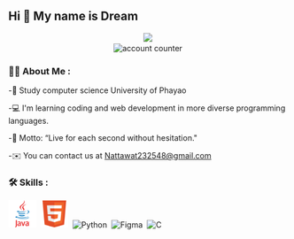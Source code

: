 ## Hi 👋 My name is Dream
<div id="header" align="center">
  <img src="https://media.giphy.com/media/ThrM4jEi2lBxd7X2yz/giphy.gif?cid=790b7611aqpry9a5gkndau156byjtwih6ot132ja913tnuui&ep=v1_gifs_search&rid=giphy.gif&ct=g"width="800"/>
</div>
<div id="header" align="center">
<img src="https://komarev.com/ghpvc/?username=Yaowarat16&style=flat-square&color=blue" alt="account counter"/>
</div>

### 👩‍💻 About Me :

-🏫 Study computer science University of Phayao

-💻 I'm learning coding and web development in more diverse programming languages.

-💖 Motto: “Live for each second without hesitation."

-✉️ You can contact us at Nattawat232548@gmail.com
### 🛠️ Skills :
<div>
  <img src="https://github.com/devicons/devicon/blob/master/icons/java/java-original-wordmark.svg" title="Java" alt="Java" width="50" height="50"/>&nbsp;
  <img src="https://github.com/devicons/devicon/blob/master/icons/html5/html5-original.svg" title="HTML" alt="HTML" width="50" height="50"/>&nbsp;
  <img src="https://raw.githubusercontent.com/danielcranney/readme-generator/main/public/icons/skills/python-colored.svg" title="Python"  alt="Python" width="50" height="50"/>&nbsp;
  <img src="https://raw.githubusercontent.com/danielcranney/readme-generator/main/public/icons/skills/figma-colored.svg" title="Figma"  alt="Figma" width="50" height="50"/>&nbsp;
  <img src="https://raw.githubusercontent.com/danielcranney/readme-generator/main/public/icons/skills/c-colored.svg" title="C"  alt="C" width="50" height="50"/>&nbsp;
</div>

